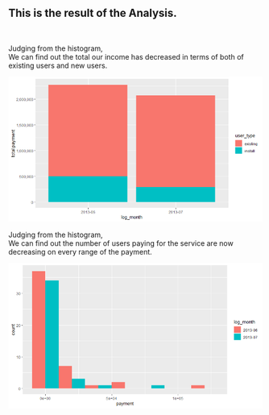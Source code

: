 <h2>This is the result of the Analysis.</h2><br>

Judging from the histogram,<br> We can find out the total our income has decreased in terms of both of existing users and new users.

<img src="./img/histogram1.png" width="600">

Judging from the histogram,<br> We can find out the number of users paying for the service are now decreasing on every range of the payment.

<img src="./img/histogram2.png" width="600">
